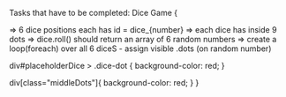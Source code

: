 Tasks that have to be completed: 
Dice Game {

=> 6 dice positions each has id = dice_{number} 
=> each dice has inside 9 dots
=> dice.roll() should return an array of 6 random numbers
=> create a loop(foreach) over all 6 diceS - assign visible .dots (on random number)

div#placeholderDice > .dice-dot {
    background-color: red;
}

div[class="middleDots"]{
    background-color: red;
}
}
